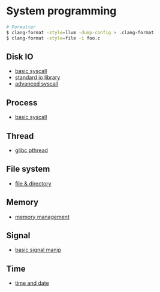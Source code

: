 # System programming

```sh
# Formatter
$ clang-format -style=llvm -dump-config > .clang-format
$ clang-format -style=file -i foo.c
```

## Disk IO
- [basic syscall](https://github.com/ZhengjunHUO/progsys/tree/main/primitive_io)
- [standard io library](https://github.com/ZhengjunHUO/progsys/tree/main/buffered_io)
- [advanced syscall](https://github.com/ZhengjunHUO/progsys/tree/main/advanced_io)

## Process
- [basic syscall](https://github.com/ZhengjunHUO/progsys/tree/main/process)

## Thread 
- [glibc pthread](https://github.com/ZhengjunHUO/progsys/tree/main/thread)

## File system
- [file & directory](https://github.com/ZhengjunHUO/progsys/tree/main/file)

## Memory
- [memory management](https://github.com/ZhengjunHUO/progsys/tree/main/ram)

## Signal
- [basic signal manip](https://github.com/ZhengjunHUO/progsys/tree/main/signal)

## Time
- [time and date](https://github.com/ZhengjunHUO/progsys/tree/main/timedate)
